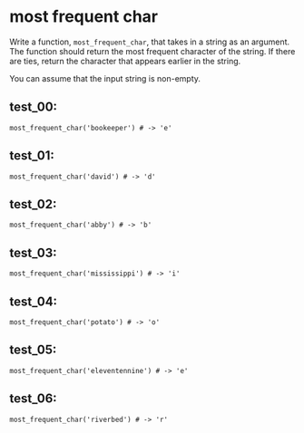 
# most frequent char

Write a function, `most_frequent_char`, that takes in a string as an argument. The function should return the most frequent character of the string. If there are ties, return the character that appears earlier in the string.

You can assume that the input string is non-empty.

## test_00:

`most_frequent_char('bookeeper') # -> 'e'`

## test_01:

`most_frequent_char('david') # -> 'd'`

## test_02:

`most_frequent_char('abby') # -> 'b'`

## test_03:

`most_frequent_char('mississippi') # -> 'i'`

## test_04:

`most_frequent_char('potato') # -> 'o'`

## test_05:

`most_frequent_char('eleventennine') # -> 'e'`

## test_06:

`most_frequent_char('riverbed') # -> 'r'`
